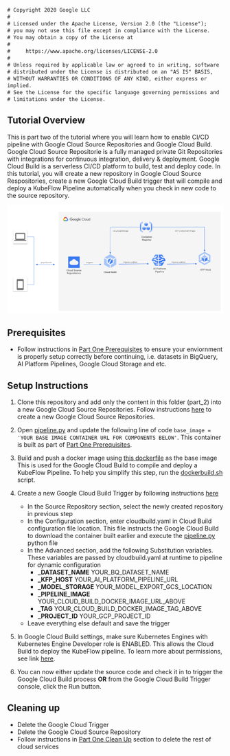 ```
# Copyright 2020 Google LLC
#
# Licensed under the Apache License, Version 2.0 (the "License");
# you may not use this file except in compliance with the License.
# You may obtain a copy of the License at
#
#     https://www.apache.org/licenses/LICENSE-2.0
#
# Unless required by applicable law or agreed to in writing, software
# distributed under the License is distributed on an "AS IS" BASIS,
# WITHOUT WARRANTIES OR CONDITIONS OF ANY KIND, either express or implied.
# See the License for the specific language governing permissions and
# limitations under the License.
```

## Tutorial Overview 

This is part two of the tutorial where you will learn how to enable CI/CD pipeline with Google Cloud Source Repositories and Google Cloud Build. Google Cloud Source Repositorie is a fully managed private Git Repositories with integrations for continuous integration, delivery & deployment. Google Cloud Build is a serverless CI/CD platform to build, test and deploy code. In this tutorial, you will create a new repository in Google Cloud Source Respositories, create a new Google Cloud Build trigger that will compile and deploy a KubeFlow Pipeline automatically when you check in new code to the source repository.

![CI/CD](cicd.png)

## Prerequisites
* Follow instructions in [Part One Prerequisites](../README.md) to ensure your enviornment is properly setup correctly before continuing, i.e. datasets in BigQuery, AI Platform Pipelines, Google Cloud Storage and etc.

## Setup Instructions
1. Clone this repository and add only the content in this folder (part_2) into a new Google Cloud Source Repositories. Follow instructions [here](https://cloud.google.com/source-repositories/docs/quickstart) to create a new Google Cloud Source Repositories. 

1. Open [pipeline.py](pipeline.py) and update the following line of code ```base_image = 'YOUR BASE IMAGE CONTAINER URL FOR COMPONENTS BELOW'```. This container is built as part of [Part One Prerequisites](../README.md).  

1. Build and push a docker image using [this dockerfile](Dockerfile) as the base image This is used for the Google Cloud Build to compile and deploy a KubeFlow Pipeline. To help you simplify this step, run the [dockerbuild.sh](dockerbuild.sh) script.  

1. Create a new Google Cloud Build Trigger by following instructions [here](https://cloud.google.com/build/docs/automating-builds/create-manage-triggers)
    - In the Source Repository section, select the newly created repository in previous step
    - In the Configuration section, enter cloudbuild.yaml in Cloud Build configuration file location. This file instructs the Google Cloud Build to download the container built earlier and execute the [pipeline.py](pipeline.py) python file
    - In the Advanced section, add the following Substitution variables. These variables are passed by cloudbuild.yaml at runtime to pipeline for dynamic configuration
        - **_DATASET_NAME** YOUR_BQ_DATASET_NAME
        - **_KFP_HOST** YOUR_AI_PLATFORM_PIPELINE_URL
        - **_MODEL_STORAGE** YOUR_MODEL_EXPORT_GCS_LOCATION
        - **_PIPELINE_IMAGE** YOUR_CLOUD_BUILD_DOCKER_IMAGE_URL_ABOVE
        - **_TAG** YOUR_CLOUD_BUILD_DOCKER_IMAGE_TAG_ABOVE
        - **_PROJECT_ID** YOUR_GCP_PROJECT_ID
    - Leave everything else default and save the trigger

1. In Google Cloud Build settings, make sure Kubernetes Engines with Kubernetes Engine Developer role is ENABLED. This allows the Cloud Build to deploy the KubeFlow pipeline. To learn more about permissions, see link [here](https://cloud.google.com/build/docs/securing-builds/configure-access-for-cloud-build-service-account).
 
1. You can now either update the source code and check it in to trigger the Google Cloud Build process **OR** from the Google Cloud Build Trigger console, click the Run button.


## Cleaning up

* Delete the Google Cloud Trigger
* Delete the Google Cloud Source Repository
* Follow instructions in [Part One Clean Up](../README.md) section to delete the rest of cloud services
